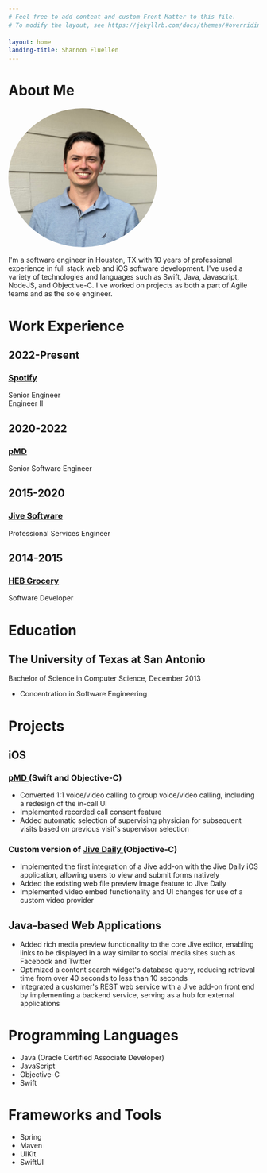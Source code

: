 ```yaml
---
# Feel free to add content and custom Front Matter to this file.
# To modify the layout, see https://jekyllrb.com/docs/themes/#overriding-theme-defaults

layout: home
landing-title: Shannon Fluellen
---
```

# About Me
<img src="/assets/img/ShannonFluellen.jpeg" width="300" style="border-radius: 100%; "/>

I'm a software engineer in Houston, TX with 10 years of professional experience in full stack web and iOS software development.
I've used a variety of technologies and languages such as Swift, Java, Javascript, NodeJS, and Objective-C.
I've worked on projects as both a part of Agile teams and as the sole engineer. 

# Work Experience
## 2022-Present
### <a href="https://www.spotify.com">Spotify <i class="fa fa-external-link fa-1" style="font-size: 14px;" aria-hidden="true"></i></a>
Senior Engineer <br>
Engineer II
## 2020-2022
### <a href="https://www.pmd.com">pMD <i class="fa fa-external-link fa-1" style="font-size: 14px;" aria-hidden="true"></i></a>
Senior Software Engineer
## 2015-2020
### <a href="https://www.jivesoftware.com">Jive Software <i class="fa fa-external-link fa-1" style="font-size: 14px;" aria-hidden="true"></i></a>
Professional Services Engineer
## 2014-2015 
### <a href="https://www.heb.com">HEB Grocery <i class="fa fa-external-link fa-1" style="font-size: 14px;" aria-hidden="true"></i></a>
Software Developer

# Education
## The University of Texas at San Antonio
Bachelor of Science in Computer Science, December 2013
- Concentration in Software Engineering 

# Projects
## iOS
### <a href="https://apps.apple.com/us/app/pmd/id298467642" >pMD <i class="fa fa-external-link fa-1" style="font-size: 14px;" aria-hidden="true"></i></a> (Swift and Objective-C)
- Converted 1:1 voice/video calling to group voice/video calling, including a redesign of the in-call UI
- Implemented recorded call consent feature
- Added automatic selection of supervising physician for subsequent visits based on previous visit's supervisor selection 

### Custom version of <a href="https://apps.apple.com/us/app/jive-daily-hosted/id1158658042" >Jive Daily <i class="fa fa-external-link fa-1" style="font-size: 14px;" aria-hidden="true"></i></a> (Objective-C)
- Implemented the first integration of a Jive add-on with the Jive Daily iOS application, allowing users to view and submit forms natively 
- Added the existing web file preview image feature to Jive Daily 
- Implemented video embed functionality and UI changes for use of a custom video provider

## Java-based Web Applications
- Added rich media preview functionality to the core Jive editor, enabling links to be displayed in a way similar to
  social media sites such as Facebook and Twitter
- Optimized a content search widget's database query, reducing retrieval time from over 40 seconds to less than 10 seconds
- Integrated a customer's REST web service with a Jive add-on front end by implementing a backend service, serving as a hub 
  for external applications
 

# Programming Languages
- Java (Oracle Certified Associate Developer)
- JavaScript
- Objective-C
- Swift

# Frameworks and Tools
- Spring
- Maven
- UIKit
- SwiftUI

